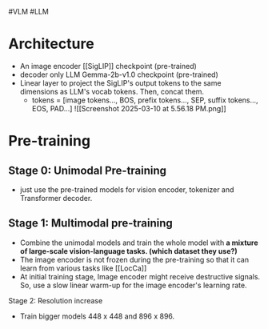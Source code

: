 
#VLM #LLM 

# Architecture

- An image encoder [[SigLIP]] checkpoint (pre-trained)
- decoder only LLM Gemma-2b-v1.0 checkpoint (pre-trained)
- Linear layer to project the SigLIP's output tokens to the same dimensions as LLM's vocab tokens. Then, concat them.
	- tokens = [image tokens..., BOS, prefix tokens..., SEP, suffix tokens..., EOS, PAD...]
![[Screenshot 2025-03-10 at 5.56.18 PM.png]]

# Pre-training

## Stage 0: Unimodal Pre-training

- just use the pre-trained models for vision encoder, tokenizer and Transformer decoder. 

## Stage 1: Multimodal pre-training
- Combine the unimodal models and train the whole model with **a mixture of large-scale vision-language tasks. (which dataset they use?)** 
- The image encoder is not frozen during the pre-training so that it can learn from various tasks like [[LocCa]]
- At initial training stage, Image encoder might receive destructive signals. So, use a slow linear warm-up for the image encoder's learning rate.

Stage 2: Resolution increase
- Train bigger models 448 x 448 and 896 x 896.

